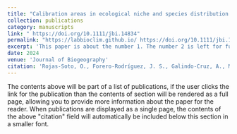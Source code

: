 ```yaml
---
title: "Calibration areas in ecological niche and species distribution modelling: Unravelling approaches and concepts"
collection: publications
category: manuscripts
link: " https://doi.org/10.1111/jbi.14834"
permalink: "https://labbioclim.github.io/ https://doi.org/10.1111/jbi.14834"
excerpt: 'This paper is about the number 1. The number 2 is left for future work.'
date: 2024
venue: 'Journal of Biogeography'
citation: 'Rojas‐Soto, O., Forero‐Rodríguez, J. S., Galindo‐Cruz, A., Mota‐Vargas, C., Parra‐Henao, K. D., Peña‐Peniche, A., ... & Trinidad‐Domínguez, C. D. (2024). Calibration areas in ecological niche and species distribution modelling: Unravelling approaches and concepts. Journal of Biogeography, 51(8), 1416-1428. https://doi.org/10.1111/jbi.14834'
---
```


The contents above will be part of a list of publications, if the user clicks the link for the publication than the contents of section will be rendered as a full page, allowing you to provide more information about the paper for the reader. When publications are displayed as a single page, the contents of the above "citation" field will automatically be included below this section in a smaller font.
